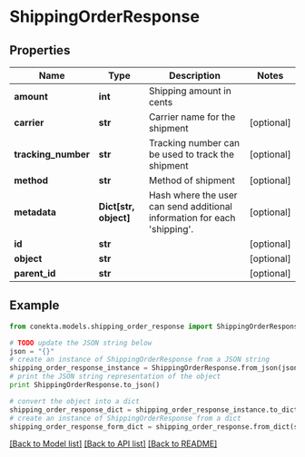 # ShippingOrderResponse


## Properties
Name | Type | Description | Notes
------------ | ------------- | ------------- | -------------
**amount** | **int** | Shipping amount in cents | 
**carrier** | **str** | Carrier name for the shipment | [optional] 
**tracking_number** | **str** | Tracking number can be used to track the shipment | [optional] 
**method** | **str** | Method of shipment | [optional] 
**metadata** | **Dict[str, object]** | Hash where the user can send additional information for each &#39;shipping&#39;. | [optional] 
**id** | **str** |  | [optional] 
**object** | **str** |  | [optional] 
**parent_id** | **str** |  | [optional] 

## Example

```python
from conekta.models.shipping_order_response import ShippingOrderResponse

# TODO update the JSON string below
json = "{}"
# create an instance of ShippingOrderResponse from a JSON string
shipping_order_response_instance = ShippingOrderResponse.from_json(json)
# print the JSON string representation of the object
print ShippingOrderResponse.to_json()

# convert the object into a dict
shipping_order_response_dict = shipping_order_response_instance.to_dict()
# create an instance of ShippingOrderResponse from a dict
shipping_order_response_form_dict = shipping_order_response.from_dict(shipping_order_response_dict)
```
[[Back to Model list]](../README.md#documentation-for-models) [[Back to API list]](../README.md#documentation-for-api-endpoints) [[Back to README]](../README.md)


